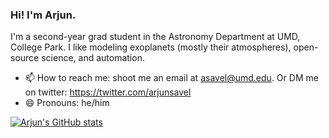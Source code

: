 ### Hi! I'm Arjun.

I'm a second-year grad student in the Astronomy Department at UMD, College Park. I like modeling exoplanets (mostly their atmospheres), open-source science, and automation.

- 📫 How to reach me: shoot me an email at asavel@umd.edu. Or DM me on twitter: https://twitter.com/arjunsavel
- 😄 Pronouns: he/him

[![Arjun's GitHub stats](https://github-readme-stats.vercel.app/api?username=arjunsavel)](https://github.com/anuraghazra/github-readme-stats)
